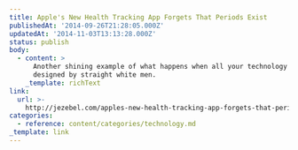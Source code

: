 ```yaml
---
title: Apple's New Health Tracking App Forgets That Periods Exist
publishedAt: '2014-09-26T21:28:05.000Z'
updatedAt: '2014-11-03T13:13:28.000Z'
status: publish
body:
  - content: >
      Another shining example of what happens when all your technology is
      designed by straight white men.
    _template: richText
link:
  url: >-
    http://jezebel.com/apples-new-health-tracking-app-forgets-that-periods-exi-1639493214
categories:
  - reference: content/categories/technology.md
_template: link
---
```



